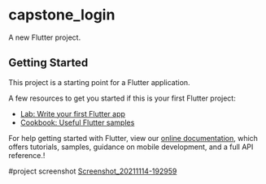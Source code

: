 # capstone_login

A new Flutter project.

## Getting Started

This project is a starting point for a Flutter application.

A few resources to get you started if this is your first Flutter project:

- [Lab: Write your first Flutter app](https://flutter.dev/docs/get-started/codelab)
- [Cookbook: Useful Flutter samples](https://flutter.dev/docs/cookbook)

For help getting started with Flutter, view our
[online documentation](https://flutter.dev/docs), which offers tutorials,
samples, guidance on mobile development, and a full API reference.!

#project screenshot
[Screenshot_20211114-192959](https://user-images.githubusercontent.com/55244892/142163784-bf5dff47-87a7-47ae-919d-40339bba9786.jpg)

